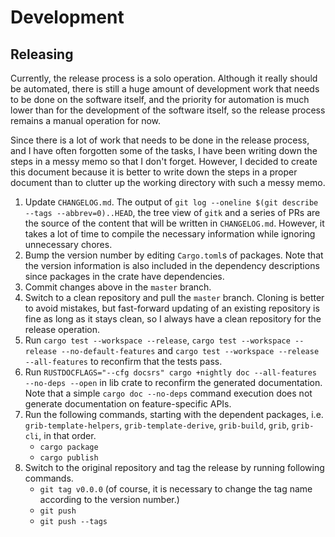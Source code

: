 # Development

## Releasing

Currently, the release process is a solo operation. Although it really should be automated, there is still a huge amount of development work that needs to be done on the software itself, and the priority for automation is much lower than for the development of the software itself, so the release process remains a manual operation for now.

Since there is a lot of work that needs to be done in the release process, and I have often forgotten some of the tasks, I have been writing down the steps in a messy memo so that I don't forget. However, I decided to create this document because it is better to write down the steps in a proper document than to clutter up the working directory with such a messy memo.

1. Update `CHANGELOG.md`.
   The output of `git log --oneline $(git describe --tags --abbrev=0)..HEAD`, the tree view of `gitk` and a series of PRs are the source of the content that will be written in `CHANGELOG.md`. However, it takes a lot of time to compile the necessary information while ignoring unnecessary chores.
2. Bump the version number by editing `Cargo.toml`s of packages.
   Note that the version information is also included in the dependency descriptions since packages in the crate have dependencies.
3. Commit changes above in the `master` branch.
4. Switch to a clean repository and pull the `master` branch.
   Cloning is better to avoid mistakes, but fast-forward updating of an existing repository is fine as long as it stays clean, so I always have a clean repository for the release operation.
5. Run `cargo test --workspace --release`, `cargo test --workspace --release --no-default-features` and `cargo test --workspace --release --all-features` to reconfirm that the tests pass.
6. Run `RUSTDOCFLAGS="--cfg docsrs" cargo +nightly doc --all-features --no-deps --open` in lib crate to reconfirm the generated documentation.
   Note that a simple `cargo doc --no-deps` command execution does not generate documentation on feature-specific APIs.
7. Run the following commands, starting with the dependent packages, i.e. `grib-template-helpers`, `grib-template-derive`, `grib-build`, `grib`, `grib-cli`, in that order.
   - `cargo package`
   - `cargo publish`
8. Switch to the original repository and tag the release by running following commands.
   - `git tag v0.0.0` (of course, it is necessary to change the tag name according to the version number.)
   - `git push`
   - `git push --tags`
